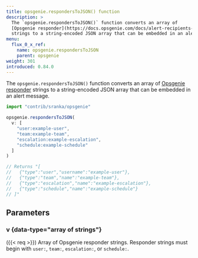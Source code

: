 ```yaml
---
title: opsgenie.respondersToJSON() function
description: >
  The `opsgenie.respondersToJSON()` function converts an array of
  [Opsgenie responder](https://docs.opsgenie.com/docs/alert-recipients-and-teams)
  strings to a string-encoded JSON array that can be embedded in an alert message.
menu:
  flux_0_x_ref:
    name: opsgenie.respondersToJSON
    parent: opsgenie
weight: 301
introduced: 0.84.0
---
```


The `opsgenie.respondersToJSON()` function converts an array of
[Opsgenie responder](https://docs.opsgenie.com/docs/alert-recipients-and-teams)
strings to a string-encoded JSON array that can be embedded in an alert message.

```js
import "contrib/sranka/opsgenie"

opsgenie.respondersToJSON(
  v: [
    "user:example-user",
    "team:example-team",
    "escalation:example-escalation",
    "schedule:example-schedule"
  ]
)

// Returns "[
//   {"type":"user","username":"example-user"},
//   {"type":"team","name":"example-team"},
//   {"type":"escalation","name":"example-escalation"},
//   {"type":"schedule","name":"example-schedule"}
// ]"
```

## Parameters

### v {data-type="array of strings"}
({{< req >}}) Array of Opsgenie responder strings.
Responder strings must begin with `user:`, `team:`, `escalation:`, or `schedule:`.

